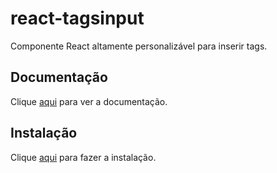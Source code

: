 # react-tagsinput

Componente React altamente personalizável para inserir tags.

## Documentação

Clique [aqui](https://github.com/olahol/react-tagsinput) para ver a documentação.

## Instalação

Clique [aqui](https://www.npmjs.com/package/react-tagsinput) para fazer a instalação.
